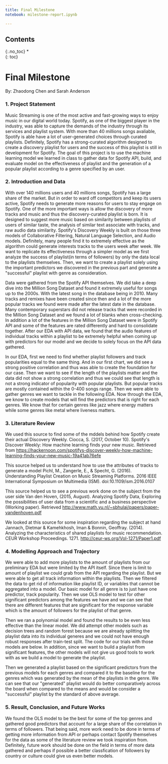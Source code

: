 ```yaml
---
title: Final Milestone
notebook: milestone-report.ipynb

---
```


## Contents
{:.no_toc}
*  
{: toc}

# Final Milestone

By: Zhaodong Chen and Sarah Anderson

### 1. Project Statement

Music Streaming is one of the most active and fast-growing ways to enjoy music in our digital world today. Spotify, as one of the biggest player in the industry, was able to capture the demands of the industry through its services and playlist system. With more than 40 millions songs avaliable, Spotify is able have a lot of user-generated choices through curated playlists. Definitely, Spotify has a strong-curated algorithm designed to create a discovery playlist for users and the success of this playlist is still in development for Spotify. The goal of this project is to use the machine learning model we learned in class to gather data for Spotify API, build, and evaluate model on the effectiveness of playlist and the generation of a popular playlist according to a genre specified by an user.

### 2. Introduction and Data

With over 140 millions users and 40 millions songs, Spotify has a large share of the market. But in order to ward off competitors and keep its users active, Spotify needs to generate more reasons for users to stay engage on Spotify. One of the more important ways is allow the discovery of more tracks and music and thus the discovery-curated playlist is born. It is designed to suggest more music based on similarity between playlists of users of similar taste, the analysis of similar text associate with tracks, and raw audio data similarity. Spotify's Discovery Weekly is built on those three models of Collaborative Filtering, Natural Language Selection, and Audio models. Definitely, many people find it to extremely effective as the algorithm could generate interests tracks to the users week after week. We want to replicate its effectiveness through a simpler model as we first analyze the success of playlist(in terms of followers) by only the data local to the playlists themselves. Then, we want to create a playlist solely using the important predictors we discovered in the previous part and generate a "successful" playlist with genre as consideration.

Data were gathered from the Spotify API themselves. We did take a deep dive into the Million Song Dataset and found it extremely useful for songs up to the 2000s. With the latest song in the database being in 2010. Many tracks and remixes have been created since then and a lot of the more popular tracks we found were made after the latest date in the database. Many contemporary superstars did not release tracks that were recorded in the Million Song Dataset and we found a lot of blanks when cross-checking. In addition a lot of the features in the Million Song Dataset were in Spotify API and some of the features are rated differently and hard to consolidate together.  After our EDA with API data, we found that the audio features of individual tracks within a playlist to be extremely helpful when coming up with predictors for our model and we decide to solely focus on the API data gathered. 

In our EDA, first we need to find whether playlist followers and track popularities equal to the same thing. And in our first chart, we did see a strong positive correlation and thus was able to create the foundation for our case. Then we want to see if the length of the playlists matter and the data did not show a strong correlation and thus we could see that length is not a strong indicator of popularity with popular playlists.  But popular tracks are mostly contained within the 0-400 songs range. Then we were able to gather genres we want to tackle in the following EDA. Now through the EDA, we know to create models that will find the predictors that is right for each genres. We know that for certain genres like jazz where energy matters while some genres like metal where liveness matters.

### 3. Literature Review

We used this source to find some of the mddels behind how Spotify create their actual Discovery Weekly.
Ciocca, S. (2017, October 10). Spotify's Discover Weekly: How machine learning finds your new music. Retrieved from https://hackernoon.com/spotifys-discover-weekly-how-machine-learning-finds-your-new-music-19a41ab76efe

This source helped us to understand how to use the attributes of tracks to generate a model
Pichl, M., Zangerle, E., & Specht, G. (2016). Understanding Playlist Creation on Music Streaming Platforms. 2016 IEEE International Symposium on Multimedia (ISM). doi:10.1109/ism.2016.0107

This source helped us to see a previous work done on the subject from the user side
Van den Hoven, (2015, August). Analyzing Spotify Data, Exploring the possibilities of user data from a scientific and a business perspective (Working paper). Retrieved http://www.math.vu.nl/~sbhulai/papers/paper-vandenhoven.pdf

We looked at this source for some inspiration regarding the subject at hand
Jannach, Dietmar & Kamehkhosh, Iman & Bonnin, Geoffray. (2014). Analyzing the characteristics of shared playlists for music recommendation. CEUR Workshop Proceedings. 1271. http://ceur-ws.org/Vol-1271/Paper1.pdf


### 4. Modelling Approach and Trajectory 

We were able to add more playlists to the amount of playlists from our preliminary EDA but were limited by the API itself. Since there is limit to amount of playlist we could grab from the API regarding the playlist. But we were able to get all track information within the playlists. Then we filtered the data to get rid of information like playlist ID, or variables that cannot be aggregated into a model. Our basic model for all genre is to just have one predictor, track popularity. Then we use OLS model to test for other significant predictors among the features we have and we can see that there are different features that are significant for the response variable which is the amount of followers for the playlist of that genre. 

Then we ran a polynomial model and found the results to be even less effective than the linear model. We did attempt other models such as decision trees and random forest because we are already splitting the playlist data into its individual generes and we could not have enough robust responses after train-test split. The code for our trials with those models are below. In addition, since we want to build a playlist from significant features, the other models will not give us good tools to work with as we build a model to generate the playlist. 

Then we generated a playlist based on the significant predictors from the previous models for each genres and compared it to the baseline for the genres which was generated by the mean of the playlists in the genre. We can see that our "generated" playlist would do better comparatively across the board when compared to the means and would be consider a "successful" playlist by the standard of above average.


### 5. Result, Conclusion, and Future Works

We found the OLS model to be the best for some of the top genres and gathered good predictors that account for a large share of the correlation in terms of followers. That being said, more work need to be done in terms of getting more information from API or perhaps contact Spotify themselves for the data as some of the literature review we took inspiration from. Definitely, future work should be done on the field in terms of more data gathered and perhaps if possible a better classfication of followers by country or culture could give us even better models.



```python

```

